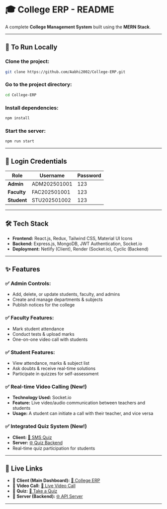 # 🎓 College ERP - README

A complete **College Management System** built using the **MERN Stack**.

---

## 🚀 To Run Locally

### Clone the project:
```sh
git clone https://github.com/Aabhi2002/College-ERP.git
```

### Go to the project directory:
```sh
cd College-ERP
```

### Install dependencies:
```sh
npm install
```

### Start the server:
```sh
npm run start
```

---

## 🔐 Login Credentials

| Role    | Username     | Password |
|---------|-------------|----------|
| **Admin**  | ADM202501001 | 123      |
| **Faculty** | FAC202501001 | 123      |
| **Student** | STU202501002 | 123      |

---

## 🛠 Tech Stack

- **Frontend:** React.js, Redux, Tailwind CSS, Material UI Icons
- **Backend:** Express.js, MongoDB, JWT Authentication, Socket.io
- **Deployment:** Netlify (Client), Render (Socket.io), Cyclic (Backend)

---

## ✨ Features

### ✅ Admin Controls:
- Add, delete, or update students, faculty, and admins
- Create and manage departments & subjects
- Publish notices for the college

### ✅ Faculty Features:
- Mark student attendance
- Conduct tests & upload marks
- One-on-one video call with students

### ✅ Student Features:
- View attendance, marks & subject list
- Ask doubts & receive real-time solutions
- Participate in quizzes for self-assessment

### ✅ Real-time Video Calling (**New!**)
- **Technology Used:** Socket.io
- **Feature:** Live video/audio communication between teachers and students
- **Usage:** A student can initiate a call with their teacher, and vice versa

### ✅ Integrated Quiz System (**New!**)
- **Client:** [📎 SMS Quiz](https://sms-quiz.netlify.app/)
- **Server:** [🌐 Quiz Backend](https://ill-blue-wildebeest-kilt.cyclic.app)
- Real-time quiz participation for students

---

## 🔗 Live Links

- 📌 **Client (Main Dashboard):** [🚀 College ERP](https://erp-kappa-blush.vercel.app/)
- 📌 **Video Call:** [🎥 Live Video Call]( https://sunny-duckanoo-9006ed.netlify.app/)
- 📌 **Quiz:** [📝 Take a Quiz](https://sms-quiz.netlify.app/)
- 📌 **Server (Backend):** [🌐 API Server](https://ill-blue-wildebeest-kilt.cyclic.app)

---
